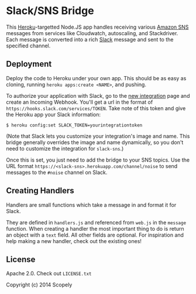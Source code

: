 Slack/SNS Bridge
================
This [Heroku](https://heroku.com/)-targetted Node.JS app handles receiving
various [Amazon SNS](http://aws.amazon.com/sns/) messages from services like
Cloudwatch, autoscaling, and Stackdriver. Each message is converted into a rich
[Slack](https://slack.com/) message and sent to the specified channel.

Deployment
----------
Deploy the code to Heroku under your own app. This should be as easy as cloning,
running `heroku apps:create <NAME>`, and pushing.

To authorize your application with Slack, go to the
[new integration](https://slack.com/services/new) page and create an Incoming
Webhook. You'll get a url in the format of 
`https://hooks.slack.com/services/TOKEN`. Take note of this token 
and give the Heroku app your Slack information:

```
$ heroku config:set SLACK_TOKEN=yourintegrationtoken
```

(Note that Slack lets you customize your integration's image and name. This
bridge generally overrides the image and name dynamically, so you don't need
to customize the integration for `slack-sns`.)

Once this is set, you just need to add the bridge to your SNS topics. Use the
URL format `https://<slack-sns>.herokuapp.com/channel/noise` to send messages
to the `#noise` channel on Slack.

Creating Handlers
-----------------
Handlers are small functions which take a message in and format it for Slack.

They are defined in `handlers.js` and referenced from `web.js` in the `message`
function. When creating a handler the most important thing to do is return an
object with a `text` field. All other fields are optional. For inspiration and
help making a new handler, check out the existing ones!

License
-------
Apache 2.0. Check out `LICENSE.txt`

Copyright (c) 2014 Scopely
